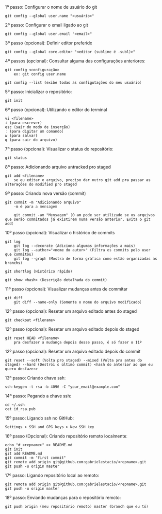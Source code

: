 1º passo: Configurar o nome de usuário do git
    
    git config --global user.name "<usuário>"

2º passo: Configurar o email ligado ao git
    
    git config --global user.email "<email>"

3º passo (opcional): Definir editor preferido
    
    git config --global core.editor "<editor (sublime é .subl)>"

4º passos (opcional): Consultar alguma das configurações anteriores:
    
    git config <configuração>
        ex: git config user.name
    
    git config --list (exibe todas as configutações do meu usuário)

5º passo: Inicializar o repositório:
    
    git init

6º passo (opcional): Utilizando o editor do terminal
    
    vi <filename>
    i (para escrever)
    esc (sair do modo de inserção)
    : (para digitar um comando)
    w (para salvar)
    q (para sair do arquivo)

7º passo (opcional): Visualizar o status do repositório:
    
    git status

8º passo: Adicionando arquivo untracked pro staged
    
    git add <filename>
        se eu editar o arquivo, preciso dar outro git add pra passar as alterações do modified pro staged

9º passo: Criando nova versão (commit)
    
    git commit -m "Adicionando arquivo"
        -m é para a mensagem

        git commit -am "Mensagem" (O am pode ser utilizado se os arquivos que serão commitados já existirem numa versão anterior. Evita o git add)
    
10º passo (opcional): Visualizar o histórico de commits

    git log
        git log --decorate (Adiciona algumas informações a mais)
        git log --author="<nome do autor>" (Filtra os commits pelo user que commitou)
        git log --graph (Mostra de forma gráfica como estão organizadas as branchs)

    git shortlog (Histórico rápido)
    
    git show <hash> (Descrição detalhada do commit)

11º passo (opcional):  Visualizar mudanças antes de commitar
    
    git diff
        git diff --name-only (Somente o nome do arquivo modificado)

12º passo (opcional): Resetar um arquivo editado antes do staged
    
    git checkout <filename>

12º passo (opcional): Resetar um arquivo editado depois do staged
    
    git reset HEAD <filename>
        pra desfazer a mudança depois desse passo, é só fazer o 11º

12º passo (opcional): Resetar um arquivo editado depois do commit
    
    git reset --soft (Volta pro staged) --mixed (Volta pra antes do staged) --hard (Destrói o último commit) <hash do anterior ao que eu quero desfazer>

13º passo: Criando chave ssh:
    
    ssh-keygen -t rsa -b 4096 -C "your_email@example.com"

14º passo: Pegando a chave ssh:
    
    cd ~/.ssh
    cat id_rsa.pub

15º passo: Ligando ssh no GitHub:
    
    Settings > SSH and GPG keys > New SSH key

16º passo (Opcional): Criando repositório remoto localmente:
    
    echo "# <repname>" >> README.md
    git init
    git add README.md
    git commit -m "first commit"
    git remote add origin git@github.com:gabrielestacio/<repname>.git
    git push -u origin master

17º passo: Ligando repositório local ao remoto:
    
    git remote add origin git@github.com:gabrielestacio/<repname>.git
    git push -u origin master

18º passo: Enviando mudanças para o repositório remoto:
    
    git push origin (meu repositório remoto) master (branch que eu tô)
